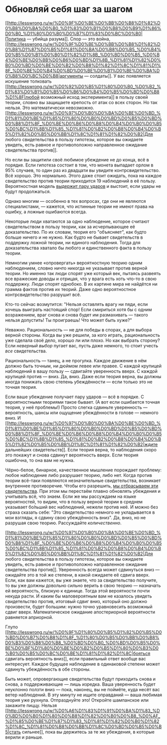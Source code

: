 # Обновляй себя шаг за шагом
[[http://lesswrong.ru/w/%D0%9F%D0%BE%D0%BB%D0%B8%D1%82%D0%B8%D0%BA%D0%B0_%D1%83%D0%B1%D0%B8%D0%B9%D1%86%D0%B0_%D1%80%D0%B0%D0%B7%D1%83%D0%BC%D0%B0|Политика — убийца разума]]. Спор — это война, [[http://lesswrong.ru/w/%D0%9F%D0%BE%D0%BB%D0%B8%D1%82%D0%B8%D1%87%D0%B5%D1%81%D0%BA%D0%B8%D0%B5_%D0%B4%D0%B5%D0%B1%D0%B0%D1%82%D1%8B_%D0%BD%D0%B5_%D0%B4%D0%BE%D0%BB%D0%B6%D0%BD%D1%8B_%D1%81%D1%82%D0%B0%D0%BD%D0%BE%D0%B2%D0%B8%D1%82%D1%8C%D1%81%D1%8F_%D0%BE%D0%B4%D0%BD%D0%BE%D0%B1%D0%BE%D0%BA%D0%B8%D0%BC%D0%B8|аргументы — солдаты]]. У вас появляется искушение толковать [[http://lesswrong.ru/w/%D0%92%D0%B5%D1%80%D0%B0_%D0%B2_%D1%83%D0%B1%D0%B5%D0%B6%D0%B4%D0%B5%D0%BD%D0%B8%D1%8F|любой возможный исход эксперимента]] в пользу своей теории, словно вы защищаете крепость от атак со всех сторон. Но так нельзя. Это математически невозможно. [[http://lesswrong.ru/w/%D0%97%D0%B0%D0%BA%D0%BE%D0%BD_%D1%81%D0%BE%D1%85%D1%80%D0%B0%D0%BD%D0%B5%D0%BD%D0%B8%D1%8F_%D0%BE%D0%B6%D0%B8%D0%B4%D0%B0%D0%B5%D0%BC%D1%8B%D1%85_%D1%81%D0%B2%D0%B8%D0%B4%D0%B5%D1%82%D0%B5%D0%BB%D1%8C%D1%81%D1%82%D0%B2|Для любого свидетельства в пользу гипотезы, которое вы ожидаете увидеть, есть равное и противоположно направленное ожидание свидетельства против]].

Но если вы защитили своё любимое убеждение не до конца, всё в порядке. Если гипотеза состоит в том, что монета выпадает орлом в 95% случаев, то один раз из двадцати вы увидите контрсвидетельство. Всё хорошо. Это нормально. Этого даже стоит ожидать, пока на каждое свидетельство против теории приходится 19 наблюдений в её пользу. Вероятностная модель [выдержит пару ударов](http://lesswrong.com/lw/ig/i_defy_the_data/) и выстоит, если удары не будут продолжаться.

Однако многим — особенно в тех вопросах, где они не являются специалистами, — кажется, что истинные теории не имеют права на ошибку, а ложные ошибаются всегда.

Некоторые люди хватаются за одно наблюдение, которое считают свидетельством в пользу теории, как за исчерпывающее её доказательство. По их словам, теория его "объясняет", как будто больше ничего и не нужно. Как будто не бывает свидетельств в поддержку ложной теории, ни единого наблюдения. Тогда для доказательства хватало бы любого и единственного факта в пользу теории.

Немногим умнее «опровергать» вероятностную теорию одним наблюдением, словно ничто никогда не указывает против верной теории. Но именно так люди спорят уже который век, пытаясь развеять все вражеские доводы и отрицая, что у врага есть хоть что-то в свою поддержку. Люди спорят однобоко. В их картине мира не найдётся ни грамма фактов против их теорий. Даже одно вероятностное контрсвидетельство разрушит всё.

Кто-то сейчас возмутится: "Нельзя оставлять врагу ни пяди, если хочешь выиграть настоящий спор! Если смириться хотя бы с одним возражением, враг снова и снова будет им размахивать — такого нельзя допустить! Ты проиграешь! Что может быть хуже?"

Неважно. Рациональность — не для победы в спорах, а для выбора верной стороны. Когда вы уже решили, за кого играть, рациональность уже сделала своё дело, хорошо ли или плохо. Но как выбрать сторону? Если <em>неверный выбор</em> пугает вас, пусть даже немного, то стоит учесть <em>все</em> свидетельства.

Рациональность — танец, а не прогулка. Каждое движение в нём должно быть точным, ни дюймом левее или правее. С каждой крупицей наблюдений в вашу пользу — сдвигайте уверенность вверх. С каждой крупицей против — вниз. Да, вниз. Даже если теория верна, вы должны иногда понижать свою степень убеждённости — если только это не точная теория.

Если ваше убеждение получает пару ударов — всё в порядке. С вероятностными теориями такое бывает. (А вот если ошибается точная теория, у неё проблемы!) Просто слегка сдвиньте уверенность — вероятность, шансы или ощущение убеждённости в голове — немного вниз. И [[http://lesswrong.ru/w/%D0%97%D0%B0%D0%BA%D0%BE%D0%BD_%D1%81%D0%BE%D1%85%D1%80%D0%B0%D0%BD%D0%B5%D0%BD%D0%B8%D1%8F_%D0%BE%D0%B6%D0%B8%D0%B4%D0%B0%D0%B5%D0%BC%D1%8B%D1%85_%D1%81%D0%B2%D0%B8%D0%B4%D0%B5%D1%82%D0%B5%D0%BB%D1%8C%D1%81%D1%82%D0%B2|ждите дальнейших свидетельств]]. Если теория верна, то наблюдения скоро это покажут и снова сдвинут вероятность вверх. Если теория ошибочна, то она вам не нужна.

Чёрно-белое, бинарное, качественное мышление порождает проблему: любое наблюдение либо разрушает теорию, либо нет. Когда против теории всё-таки появляются незначительные свидетельства, возникает внутреннее противоречие. Чтобы его разрешить, [мы отбрасываем эти свидетельства](http://lesswrong.com/lw/ig/i_defy_the_data/). При этом мы перестаём плавно обновлять убеждения и учитывать всё, что знаем. Если же мы рассуждаем на языке вероятностей, то видим, что в пользу верной теории в среднем указывает бо́льший вес наблюдений, нежели против неё. И можно без страха сказать себе: "Это свидетельство немного не укладывается в мои взгляды, я сдвину свою убеждённость вниз". Да, вниз, но не разрушая свою теорию. Рассуждайте <em>количественно</em>.

[[http://lesswrong.ru/w/%D0%97%D0%B0%D0%BA%D0%BE%D0%BD_%D1%81%D0%BE%D1%85%D1%80%D0%B0%D0%BD%D0%B5%D0%BD%D0%B8%D1%8F_%D0%BE%D0%B6%D0%B8%D0%B4%D0%B0%D0%B5%D0%BC%D1%8B%D1%85_%D1%81%D0%B2%D0%B8%D0%B4%D0%B5%D1%82%D0%B5%D0%BB%D1%8C%D1%81%D1%82%D0%B2|Для любого свидетельства в пользу гипотезы, которое вы ожидаете увидеть, есть равное и противоположно направленное ожидание свидетельства против]]. Уверенность всегда может сдвинуться вниз — ожидайте это в той же степени, в какой ожидаете её сдвига вверх. Если, как вам кажется, вы уже знаете, что за свидетельство получите, то вы уже должны довольно сильно верить в свою теорию — назначать ей вероятность, близкую к единице. Тогда этой вероятности почти некуда расти. И каким бы маловероятным вам не казалось увидеть свидетельство против, итоговый сдвиг вниз, который оно должно произвести, будет большим: нужно точно уравновесить возможный сдвиг вверх. Математическое ожидание апостериорной вероятности равняется априорной.

Глупо [[http://lesswrong.ru/w/%D0%9F%D1%80%D0%B5%D1%82%D0%B5%D0%BD%D0%B7%D0%B8%D1%8F_%D1%80%D0%B5%D0%BB%D0%B8%D0%B3%D0%B8%D0%B8_%D0%BD%D0%B0_%D0%BD%D0%B5%D0%BE%D0%BF%D1%80%D0%BE%D0%B2%D0%B5%D1%80%D0%B3%D0%B0%D0%B5%D0%BC%D0%BE%D1%81%D1%82%D1%8C|бояться сдвигать вероятность вниз]], если правильный ответ вообще вас интересует. Каждое будущее наблюдение в одинаковой степени может сдвинуть убеждённость в обе стороны.

Быть может, опровергающие свидетельства будут приходить снова и снова, а поддерживающие — лишь изредка. Ваша уверенность будет неуклонно ползти вниз — пока, наконец, вы не поймёте, куда несёт вас ветер наблюдений. В эту минуту не ищите оправданий — ваша любимая теория уже рухнула. Отпразднуйте это! Откройте шампанское или закажите пиццу. Нельзя [[http://lesswrong.ru/w/%D0%A6%D1%83%D1%91%D0%BA%D1%83_%D0%BD%D0%B0%D1%80%D0%B8%D1%82%D0%B0%D0%B8_%D0%AF_%D1%85%D0%BE%D1%87%D1%83_%D1%81%D1%82%D0%B0%D1%82%D1%8C_%D1%81%D0%B8%D0%BB%D1%8C%D0%BD%D0%B5%D0%B5|стать сильнее]], пока вы держитесь за те же убеждения, в которые верили и раньше.